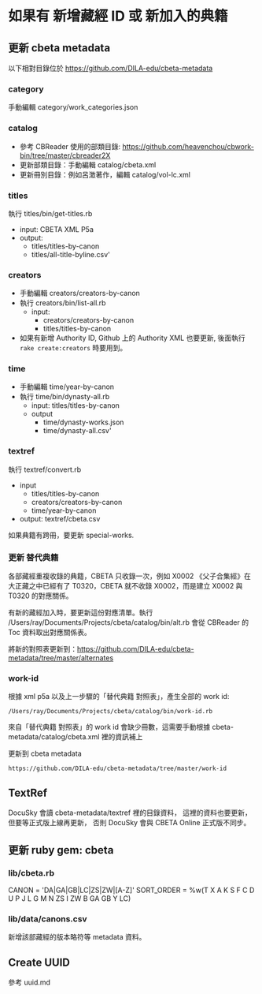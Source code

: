 # 如果有 新增藏經 ID 或 新加入的典籍

## 更新 cbeta metadata

以下相對目錄位於 <https://github.com/DILA-edu/cbeta-metadata>

### category

手動編輯 category/work_categories.json

### catalog

* 參考 CBReader 使用的部類目錄: <https://github.com/heavenchou/cbwork-bin/tree/master/cbreader2X>
* 更新部類目錄：手動編輯 catalog/cbeta.xml
* 更新冊別目錄：例如呂澂著作，編輯 catalog/vol-lc.xml

### titles

執行 titles/bin/get-titles.rb

* input: CBETA XML P5a
* output:
  * titles/titles-by-canon
  * titles/all-title-byline.csv'

### creators

* 手動編輯 creators/creators-by-canon
* 執行 creators/bin/list-all.rb
  * input:
    * creators/creators-by-canon
    * titles/titles-by-canon
* 如果有新增 Authority ID, Github 上的 Authority XML 也要更新, 後面執行 `rake create:creators` 時要用到。

### time

* 手動編輯 time/year-by-canon
* 執行 time/bin/dynasty-all.rb
  * input: titles/titles-by-canon
  * output
    * time/dynasty-works.json
    * time/dynasty-all.csv'

### textref

執行 textref/convert.rb

* input
  * titles/titles-by-canon
  * creators/creators-by-canon
  * time/year-by-canon
* output: textref/cbeta.csv

如果典籍有跨冊，要更新 special-works.

### 更新 替代典籍

各部藏經重複收錄的典籍，CBETA 只收錄一次，例如 X0002 《父子合集經》在大正藏之中已經有了 T0320，CBETA 就不收錄 X0002，而是建立 X0002 與 T0320 的對應關係。

有新的藏經加入時，要更新這份對應清單。執行 /Users/ray/Documents/Projects/cbeta/catalog/bin/alt.rb 會從 CBReader 的 Toc 資料取出對應關係表。

將新的對照表更新到：<https://github.com/DILA-edu/cbeta-metadata/tree/master/alternates>

### work-id

根據 xml p5a 以及上一步驟的「替代典籍 對照表」，產生全部的 work id:

    /Users/ray/Documents/Projects/cbeta/catalog/bin/work-id.rb

來自「替代典籍 對照表」的 work id 會缺少冊數，這需要手動根據 cbeta-metadata/catalog/cbeta.xml 裡的資訊補上

更新到 cbeta metadata

    https://github.com/DILA-edu/cbeta-metadata/tree/master/work-id

## TextRef

DocuSky 會讀 cbeta-metadata/textref 裡的目錄資料，
這裡的資料也要更新，但要等正式版上線再更新，
否則 DocuSky 會與 CBETA Online 正式版不同步。

## 更新 ruby gem: cbeta

### lib/cbeta.rb

  CANON = 'DA|GA|GB|LC|ZS|ZW|[A-Z]'
  SORT_ORDER = %w(T X A K S F C D U P J L G M N ZS I ZW B GA GB Y LC)

### lib/data/canons.csv

新增該部藏經的版本略符等 metadata 資料。

## Create UUID

參考 uuid.md
